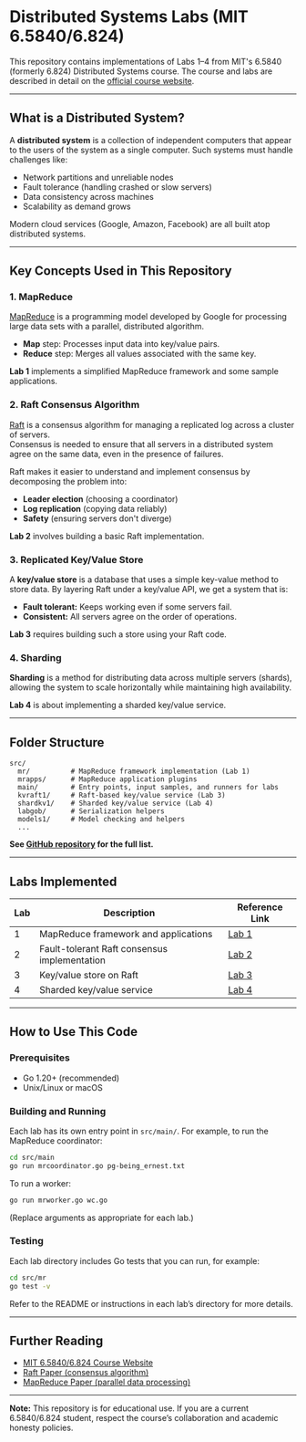 # Distributed Systems Labs (MIT 6.5840/6.824)

This repository contains implementations of Labs 1–4 from MIT's 6.5840 (formerly 6.824) Distributed Systems course. The course and labs are described in detail on the [official course website](https://pdos.csail.mit.edu/6.5840/schedule.html).

---

## What is a Distributed System?

A **distributed system** is a collection of independent computers that appear to the users of the system as a single computer. Such systems must handle challenges like:
- Network partitions and unreliable nodes
- Fault tolerance (handling crashed or slow servers)
- Data consistency across machines
- Scalability as demand grows

Modern cloud services (Google, Amazon, Facebook) are all built atop distributed systems.

---

## Key Concepts Used in This Repository

### 1. MapReduce

[MapReduce](https://research.google.com/archive/mapreduce.html) is a programming model developed by Google for processing large data sets with a parallel, distributed algorithm.  
- **Map** step: Processes input data into key/value pairs.
- **Reduce** step: Merges all values associated with the same key.

**Lab 1** implements a simplified MapReduce framework and some sample applications.

### 2. Raft Consensus Algorithm

[Raft](https://raft.github.io/raft.pdf) is a consensus algorithm for managing a replicated log across a cluster of servers.  
Consensus is needed to ensure that all servers in a distributed system agree on the same data, even in the presence of failures.

Raft makes it easier to understand and implement consensus by decomposing the problem into:
- **Leader election** (choosing a coordinator)
- **Log replication** (copying data reliably)
- **Safety** (ensuring servers don't diverge)

**Lab 2** involves building a basic Raft implementation.

### 3. Replicated Key/Value Store

A **key/value store** is a database that uses a simple key-value method to store data. By layering Raft under a key/value API, we get a system that is:
- **Fault tolerant:** Keeps working even if some servers fail.
- **Consistent:** All servers agree on the order of operations.

**Lab 3** requires building such a store using your Raft code.

### 4. Sharding

**Sharding** is a method for distributing data across multiple servers (shards), allowing the system to scale horizontally while maintaining high availability.

**Lab 4** is about implementing a sharded key/value service.

---

## Folder Structure

```
src/
  mr/          # MapReduce framework implementation (Lab 1)
  mrapps/      # MapReduce application plugins
  main/        # Entry points, input samples, and runners for labs
  kvraft1/     # Raft-based key/value service (Lab 3)
  shardkv1/    # Sharded key/value service (Lab 4)
  labgob/      # Serialization helpers
  models1/     # Model checking and helpers
  ...
```
**See [GitHub repository](https://github.com/Aquib-Nawaz/6.5840) for the full list.**

---

## Labs Implemented

| Lab   | Description                                  | Reference Link                                           |
|-------|----------------------------------------------|----------------------------------------------------------|
| 1     | MapReduce framework and applications         | [Lab 1](https://pdos.csail.mit.edu/6.5840/labs/lab-mr.html)   |
| 2     | Fault-tolerant Raft consensus implementation | [Lab 2](https://pdos.csail.mit.edu/6.5840/labs/lab-raft.html) |
| 3     | Key/value store on Raft                      | [Lab 3](https://pdos.csail.mit.edu/6.5840/labs/lab-kvraft.html) |
| 4     | Sharded key/value service                    | [Lab 4](https://pdos.csail.mit.edu/6.5840/labs/lab-shard.html) |

---

## How to Use This Code

### Prerequisites

- Go 1.20+ (recommended)
- Unix/Linux or macOS

### Building and Running

Each lab has its own entry point in `src/main/`. For example, to run the MapReduce coordinator:
```bash
cd src/main
go run mrcoordinator.go pg-being_ernest.txt
```

To run a worker:
```bash
go run mrworker.go wc.go
```
(Replace arguments as appropriate for each lab.)

### Testing

Each lab directory includes Go tests that you can run, for example:
```bash
cd src/mr
go test -v
```
Refer to the README or instructions in each lab’s directory for more details.

---

## Further Reading

- [MIT 6.5840/6.824 Course Website](https://pdos.csail.mit.edu/6.5840/schedule.html)
- [Raft Paper (consensus algorithm)](https://raft.github.io/raft.pdf)
- [MapReduce Paper (parallel data processing)](https://research.google.com/archive/mapreduce.html)

---

**Note:** This repository is for educational use. If you are a current 6.5840/6.824 student, respect the course’s collaboration and academic honesty policies.
